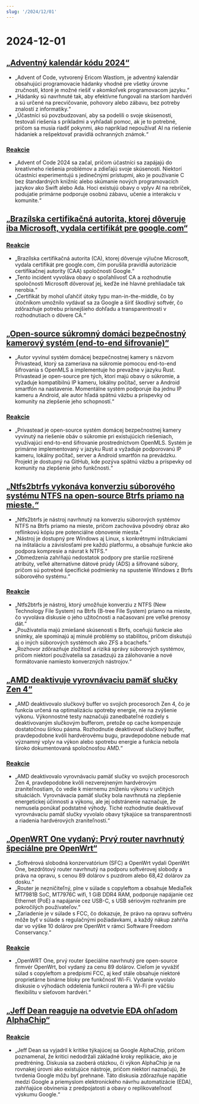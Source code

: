 ```yaml
---
slug: '/2024/12/01'
---
```


# 2024-12-01

## [„Adventný kalendár kódu 2024“](https://adventofcode.com/2024/about)

- „Advent of Code, vytvorený Ericom Wastlom, je adventný kalendár obsahujúci programovacie hádanky vhodné pre všetky úrovne zručností, ktoré je možné riešiť v akomkoľvek programovacom jazyku.“
- „Hádanky sú navrhnuté tak, aby efektívne fungovali na staršom hardvéri a sú určené na precvičovanie, pohovory alebo zábavu, bez potreby znalostí z informatiky.“
- „Účastníci sú povzbudzovaní, aby sa podelili o svoje skúsenosti, testovali riešenia s príkladmi a vyhľadali pomoc, ak je to potrebné, pričom sa musia riadiť pokynmi, ako napríklad nepoužívať AI na riešenie hádaniek a rešpektovať pravidlá ochranných známok.“

### [Reakcie](https://news.ycombinator.com/item?id=42287231)

- „Advent of Code 2024 sa začal, pričom účastníci sa zapájajú do kreatívneho riešenia problémov a zdieľajú svoje skúsenosti. Niektorí účastníci experimentujú s jedinečnými prístupmi, ako je používanie C bez štandardných knižníc alebo skúmanie nových programovacích jazykov ako Swift alebo Ada. Hoci existujú obavy o vplyv AI na rebríček, podujatie primárne podporuje osobnú zábavu, učenie a interakciu v komunite.“

## [„Brazílska certifikačná autorita, ktorej dôveruje iba Microsoft, vydala certifikát pre google.com“](https://follow.agwa.name/notice/AoZSMI38xcA3TrN1sm)

### [Reakcie](https://news.ycombinator.com/item?id=42284202)

- „Brazílska certifikačná autorita (CA), ktorej dôveruje výlučne Microsoft, vydala certifikát pre google.com, čím porušila pravidlá autorizácie certifikačnej autority (CAA) spoločnosti Google.“
- „Tento incident vyvoláva obavy o spoľahlivosť CA a rozhodnutie spoločnosti Microsoft dôverovať jej, keďže iné hlavné prehliadače tak nerobia.“
- „Certifikát by mohol uľahčiť útoky typu man-in-the-middle, čo by útočníkom umožnilo vydávať sa za Google a šíriť škodlivý softvér, čo zdôrazňuje potrebu prísnejšieho dohľadu a transparentnosti v rozhodnutiach o dôvere CA.“

## [„Open-source súkromný domáci bezpečnostný kamerový systém (end-to-end šifrovanie)“](https://github.com/privastead/privastead)

- „Autor vyvinul systém domácej bezpečnostnej kamery s názvom Privastead, ktorý sa zameriava na súkromie pomocou end-to-end šifrovania s OpenMLS a implementuje ho prevažne v jazyku Rust. Privastead je open-source pre tých, ktorí majú obavy o súkromie, a vyžaduje kompatibilnú IP kameru, lokálny počítač, server a Android smartfón na nastavenie. Momentálne systém podporuje iba jednu IP kameru a Android, ale autor hľadá spätnú väzbu a príspevky od komunity na zlepšenie jeho schopností.“

### [Reakcie](https://news.ycombinator.com/item?id=42284412)

- „Privastead je open-source systém domácej bezpečnostnej kamery vyvinutý na riešenie obáv o súkromie pri existujúcich riešeniach, využívajúci end-to-end šifrovanie prostredníctvom OpenMLS. Systém je primárne implementovaný v jazyku Rust a vyžaduje podporovanú IP kameru, lokálny počítač, server a Android smartfón na prevádzku. Projekt je dostupný na GitHub, kde pozýva spätnú väzbu a príspevky od komunity na zlepšenie jeho funkčnosti.“

## [„Ntfs2btrfs vykonáva konverziu súborového systému NTFS na open-source Btrfs priamo na mieste.“](https://github.com/maharmstone/ntfs2btrfs)

- „Ntfs2btrfs je nástroj navrhnutý na konverziu súborových systémov NTFS na Btrfs priamo na mieste, pričom zachováva pôvodný obraz ako reflinkovú kópiu pre potenciálne obnovenie miesta.“
- „Nástroj je dostupný pre Windows aj Linux, s konkrétnymi inštrukciami na inštaláciu a závislosťami pre každú platformu, a obsahuje funkcie ako podpora kompresie a návrat k NTFS.“
- „Obmedzenia zahŕňajú nedostatok podpory pre staršie rozšírené atribúty, veľké alternatívne dátové prúdy (ADS) a šifrované súbory, pričom sú potrebné špecifické podmienky na spustenie Windows z Btrfs súborového systému.“

### [Reakcie](https://news.ycombinator.com/item?id=42283950)

- „Ntfs2btrfs je nástroj, ktorý umožňuje konverziu z NTFS (New Technology File System) na Btrfs (B-tree File System) priamo na mieste, čo vyvoláva diskusie o jeho užitočnosti a načasovaní pre veľké prenosy dát.“
- „Používatelia majú zmiešané skúsenosti s Btrfs, oceňujú funkcie ako snímky, ale spomínajú aj minulé problémy so stabilitou, pričom diskutujú aj o iných súborových systémoch ako ZFS a bcachefs.“
- „Rozhovor zdôrazňuje zložitosť a riziká správy súborových systémov, pričom niektorí používatelia sa zasadzujú za zálohovanie a nové formátovanie namiesto konverzných nástrojov.“

## [„AMD deaktivuje vyrovnávaciu pamäť slučky Zen 4“](https://chipsandcheese.com/p/amd-disables-zen-4s-loop-buffer)

- „AMD deaktivovalo slučkový buffer vo svojich procesoroch Zen 4, čo je funkcia určená na optimalizáciu spotreby energie, nie na zvýšenie výkonu. Výkonnostné testy naznačujú zanedbateľné rozdiely s deaktivovaným slučkovým bufferom, pretože op cache kompenzuje dostatočnou šírkou pásma. Rozhodnutie deaktivovať slučkový buffer, pravdepodobne kvôli hardvérovému bugu, pravdepodobne nebude mať významný vplyv na výkon alebo spotrebu energie a funkcia nebola široko dokumentovaná spoločnosťou AMD.“

### [Reakcie](https://news.ycombinator.com/item?id=42283933)

- „AMD deaktivovalo vyrovnávaciu pamäť slučky vo svojich procesoroch Zen 4, pravdepodobne kvôli nezverejneným hardvérovým zraniteľnostiam, čo vedie k miernemu zníženiu výkonu v určitých situáciách. Vyrovnávacia pamäť slučky bola navrhnutá na zlepšenie energetickej účinnosti a výkonu, ale jej odstránenie naznačuje, že nemusela ponúkať podstatné výhody. Tiché rozhodnutie deaktivovať vyrovnávaciu pamäť slučky vyvolalo obavy týkajúce sa transparentnosti a riadenia hardvérových zraniteľností.“

## [„OpenWRT One vydaný: Prvý router navrhnutý špeciálne pre OpenWrt“](https://sfconservancy.org/news/2024/nov/29/openwrt-one-wireless-router-now-ships-black-friday/)

- „Softvérová slobodná konzervatórium (SFC) a OpenWrt vydali OpenWrt One, bezdrôtový router navrhnutý na podporu softvérovej slobody a práva na opravu, s cenou 89 dolárov s puzdrom alebo 68,42 dolárov za dosku.“
- „Router je nezničiteľný, plne v súlade s copyleftom a obsahuje MediaTek MT7981B SoC, MT7976C wifi, 1 GiB DDR4 RAM, podporuje napájanie cez Ethernet (PoE) a napájanie cez USB-C, s USB sériovým rozhraním pre pokročilých používateľov.“
- „Zariadenie je v súlade s FCC, čo dokazuje, že právo na opravu softvéru môže byť v súlade s regulačnými požiadavkami, a každý nákup zahŕňa dar vo výške 10 dolárov pre OpenWrt v rámci Software Freedom Conservancy.“

### [Reakcie](https://news.ycombinator.com/item?id=42285689)

- „OpenWRT One, prvý router špeciálne navrhnutý pre open-source firmvér OpenWrt, bol vydaný za cenu 89 dolárov. Cieľom je vyvážiť súlad s copyleftom a predpismi FCC, aj keď stále obsahuje niektoré proprietárne binárne bloky pre funkčnosť Wi-Fi. Vydanie vyvolalo diskusie o výhodách oddelenia funkcií routera a Wi-Fi pre väčšiu flexibilitu v sieťovom hardvéri.“

## [„Jeff Dean reaguje na odvetvie EDA ohľadom AlphaChip“](https://twitter.com/JeffDean/status/1858540085794451906)

### [Reakcie](https://news.ycombinator.com/item?id=42285128)

- „Jeff Dean sa vyjadril k kritike týkajúcej sa Google AlphaChip, pričom poznamenal, že kritici nedodržali základné kroky replikácie, ako je predtréning. Diskusia sa zaoberá otázkou, či výkon AlphaChip je na rovnakej úrovni ako existujúce nástroje, pričom niektorí naznačujú, že tvrdenia Google môžu byť prehnané. Táto diskusia zdôrazňuje napätie medzi Google a priemyslom elektronického návrhu automatizácie (EDA), zahŕňajúce obvinenia z predpojatosti a obavy o replikovateľnosť výskumu Google.“

<head>
  <meta property="og:title" content="„Adventný kalendár kódu 2024“" />
  <meta property="og:type" content="website" />
  <meta property="og:image" content="https://og.cho.sh/api/og/?title=%E2%80%9EAdventn%C3%BD%20kalend%C3%A1r%20k%C3%B3du%202024%E2%80%9C&subheading=nede%C4%BEa%201.%20decembra%202024%3A%20Hacker%20News%20Zhrnutie" />
</head>
